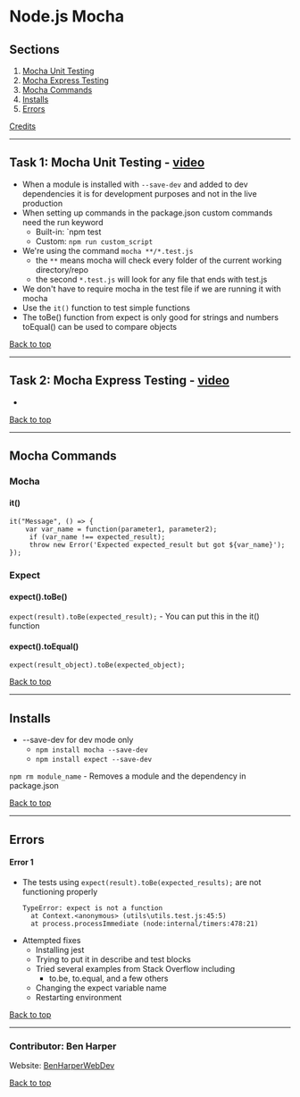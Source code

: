 # Node.js Mocha

## Sections
<a name="Sections"></a>
1. [Mocha Unit Testing](#Mocha_Unit_Testing)
2. [Mocha Express Testing](Mocha_Express_Testing)
3. [Mocha Commands](#Mocha_Commands)
4. [Installs](#Installs)
5. [Errors](#Errors)

[Credits](#Credits)
__________________________________________________________________________________________________________________________________________
<a name="Mocha_Unit_Testing"></a>
## Task 1: Mocha Unit Testing - [video](https://www.youtube.com/watch?v=oJWOmT5UZYw)
- When a module is installed with `--save-dev` and added to dev dependencies it is for development purposes and not in the live production
- When setting up commands in the package.json custom commands need the run keyword
    - Built-in: `npm test   
    - Custom: `npm run custom_script`
- We're using the command `mocha **/*.test.js`
    - the `**` means mocha will check every folder of the current working directory/repo
    - the second `*.test.js` will look for any file that ends with test.js
- We don't have to require mocha in the test file if we are running it with mocha
- Use the `it()` function to test simple functions
- The toBe() function from expect is only good for strings and numbers
    toEqual() can be used to compare objects


[Back to top](#Sections)
__________________________________________________________________________________________________________________________________________
<a name="Mocha_Express_Testing"></a>
## Task 2: Mocha Express Testing - [video](https://www.youtube.com/watch?v=q3xCJPE4Zo0)
- 

[Back to top](#Sections)
__________________________________________________________________________________________________________________________________________
<a name="Mocha_Commands"></a>
## Mocha Commands

### Mocha
#### it()
```
it("Message", () => {
    var var_name = function(parameter1, parameter2);
     if (var_name !== expected_result);
     throw new Error('Expected expected_result but got ${var_name}');
});
```

### Expect
#### expect().toBe()
`expect(result).toBe(expected_result);`
    - You can put this in the it() function
#### expect().toEqual()
`expect(result_object).toBe(expected_object);`

[Back to top](#Sections)
__________________________________________________________________________________________________________________________________________
<a name="Installs"></a>
## Installs

- --save-dev for dev mode only
    - `npm install mocha --save-dev`
    - `npm install expect --save-dev`

`npm rm module_name`
    - Removes a module and the dependency in package.json

[Back to top](#Sections)
__________________________________________________________________________________________________________________________________________
<a name="Errors"></a>
## Errors

#### Error 1
- The tests using `expect(result).toBe(expected_results);` are not functioning properly
    ```
    TypeError: expect is not a function
      at Context.<anonymous> (utils\utils.test.js:45:5)
      at process.processImmediate (node:internal/timers:478:21)
    ```
- Attempted fixes
    - Installing jest
    - Trying to put it in describe and test blocks
    - Tried several examples from Stack Overflow including
        - to.be, to.equal, and a few others
    - Changing the expect variable name
    - Restarting environment

[Back to top](#Sections)
__________________________________________________________________________________________________________________________________________
<a name="Credits"></a>
### Contributor: Ben Harper
Website: [BenHarperWebDev](https://henbarper.github.io/benharperwebdev/)

[Back to top](#Sections)
